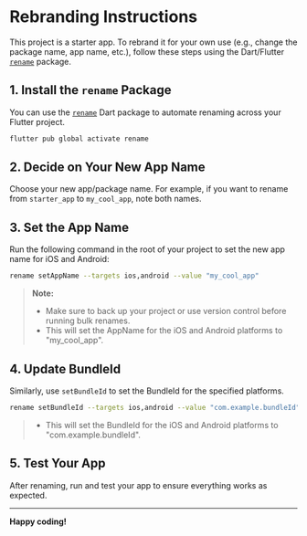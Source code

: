 # Rebranding Instructions

This project is a starter app. To rebrand it for your own use (e.g., change the package name, app name, etc.), follow these steps using the Dart/Flutter [`rename`](https://pub.dev/packages/rename) package.

## 1. Install the `rename` Package

You can use the [`rename`](https://pub.dev/packages/rename) Dart package to automate renaming across your Flutter project.

```bash
flutter pub global activate rename
```

## 2. Decide on Your New App Name

Choose your new app/package name. For example, if you want to rename from `starter_app` to `my_cool_app`, note both names.

## 3. Set the App Name

Run the following command in the root of your project to set the new app name for iOS and Android:

```bash
rename setAppName --targets ios,android --value "my_cool_app"
```

> **Note:**  
> - Make sure to back up your project or use version control before running bulk renames.
> - This will set the AppName for the iOS and Android platforms to "my_cool_app".

## 4. Update BundleId

Similarly, use `setBundleId` to set the BundleId for the specified platforms.

```bash
rename setBundleId --targets ios,android --value "com.example.bundleId"
```
> - This will set the BundleId for the iOS and Android platforms to "com.example.bundleId".

## 5. Test Your App

After renaming, run and test your app to ensure everything works as expected.

---

**Happy coding!**

